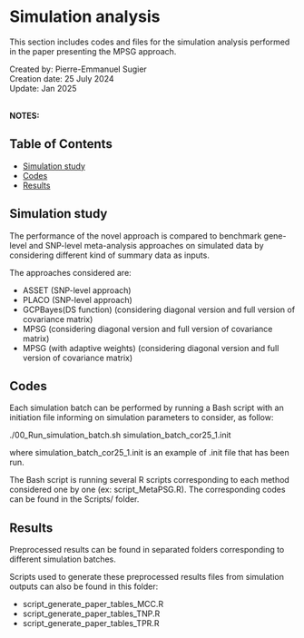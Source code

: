 # Simulation analysis
This section includes codes and files for the simulation analysis performed in the paper presenting the MPSG approach.

Created by: Pierre-Emmanuel Sugier<br>
Creation date: 25 July 2024<br>
Update: Jan 2025<br>
<br>

**NOTES:**
<br>

## Table of Contents
- [Simulation study](#simulation-study)
- [Codes](#codes)
- [Results](#results)

## Simulation study

The performance of the novel approach is compared to benchmark gene-level and SNP-level meta-analysis approaches on simulated data by considering different kind of summary data as inputs.

The approaches considered are:
- ASSET (SNP-level approach)
- PLACO (SNP-level approach)
- GCPBayes(DS function) (considering diagonal version and full version of covariance matrix)
- MPSG (considering diagonal version and full version of covariance matrix)
- MPSG (with adaptive weights) (considering diagonal version and full version of covariance matrix)

## Codes

Each simulation batch can be performed by running a Bash script with an initiation file informing on simulation parameters to consider, as follow: 

./00_Run_simulation_batch.sh simulation_batch_cor25_1.init

where simulation_batch_cor25_1.init is an example of .init file that has been run.

The Bash script is running several R scripts corresponding to each method considered one by one (ex: script_MetaPSG.R). The corresponding codes can be found in the Scripts/ folder.

## Results

Preprocessed results can be found in separated folders corresponding to different simulation batches.

Scripts used to generate these preprocessed results files from simulation outputs can also be found in this folder:
- script_generate_paper_tables_MCC.R
- script_generate_paper_tables_TNP.R
- script_generate_paper_tables_TPR.R
  
